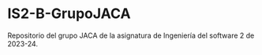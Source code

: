 # IS2-B-GrupoJACA
Repositorio del grupo JACA de la asignatura de Ingeniería del software 2 de 2023-24.
